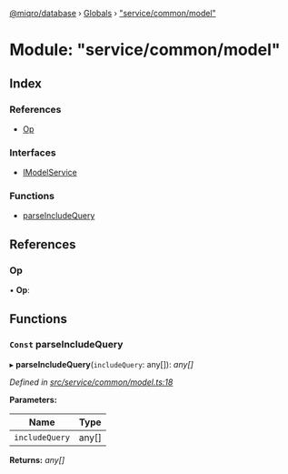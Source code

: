 [@miqro/database](../README.md) › [Globals](../globals.md) › ["service/common/model"](_service_common_model_.md)

# Module: "service/common/model"

## Index

### References

* [Op](_service_common_model_.md#op)

### Interfaces

* [IModelService](../interfaces/_service_common_model_.imodelservice.md)

### Functions

* [parseIncludeQuery](_service_common_model_.md#const-parseincludequery)

## References

###  Op

• **Op**:

## Functions

### `Const` parseIncludeQuery

▸ **parseIncludeQuery**(`includeQuery`: any[]): *any[]*

*Defined in [src/service/common/model.ts:18](https://github.com/claukers/miqro-sequelize/blob/4b86ec0/src/service/common/model.ts#L18)*

**Parameters:**

Name | Type |
------ | ------ |
`includeQuery` | any[] |

**Returns:** *any[]*
